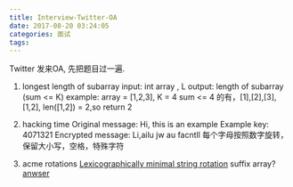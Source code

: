 ```yaml
---
title: Interview-Twitter-OA
date: 2017-08-20 03:24:05
categories: 面试
tags:
---
```


Twitter 发来OA, 先把题目过一遍.

1. longest length of subarray
   input: int array , L
   output: length of subarray (sum <= K)
   example:
   array = [1,2,3], K = 4
   sum <= 4 的有，[1],[2],[3],[1,2], len([1,2]) = 2,so return 2

2. hacking time
   Original message: Hi, this is an example
   Example key: 4071321
   Encrypted message: Li,ailu jw au facntll
   每个字母按照数字旋转，保留大小写，空格，特殊字符

3. acme rotations
   [Lexicographically minimal string rotation](https://en.wikipedia.org/wiki/Lexicographically_minimal_string_rotation)
   suffix array?
   [anwser](https://github.com/marioyc/Online-Judge-Solutions/blob/master/SPOJ/Classical/3605%20-%20Minimum%20Rotations.cpp)
